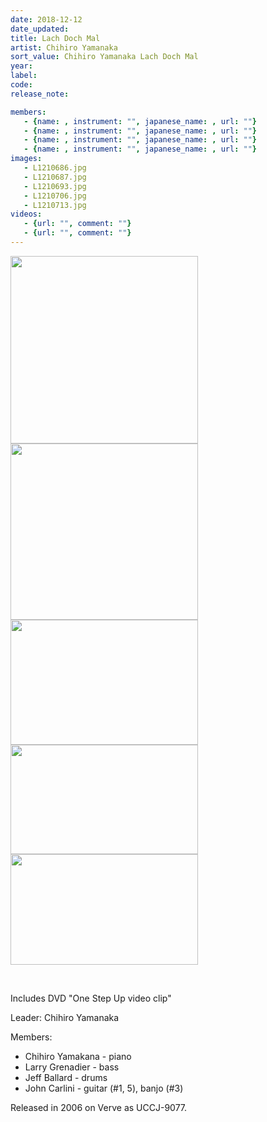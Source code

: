 ```yaml
---
date: 2018-12-12
date_updated: 
title: Lach Doch Mal
artist: Chihiro Yamanaka
sort_value: Chihiro Yamanaka Lach Doch Mal
year: 
label: 
code: 
release_note: 

members:
   - {name: , instrument: "", japanese_name: , url: ""}
   - {name: , instrument: "", japanese_name: , url: ""}
   - {name: , instrument: "", japanese_name: , url: ""}
   - {name: , instrument: "", japanese_name: , url: ""}
images: 
   - L1210686.jpg
   - L1210687.jpg
   - L1210693.jpg
   - L1210706.jpg
   - L1210713.jpg
videos: 
   - {url: "", comment: ""}
   - {url: "", comment: ""}
---
```

<a href="http://www.jjazzist.com/wp-content/uploads/2018/08/L1210686.jpg"><img class="alignnone size-medium wp-image-3268" src="http://www.jjazzist.com/wp-content/uploads/2018/08/L1210686-300x300.jpg" alt="" width="300" height="300" /></a> <a href="http://www.jjazzist.com/wp-content/uploads/2018/08/L1210687.jpg"><img class="alignnone size-medium wp-image-3269" src="http://www.jjazzist.com/wp-content/uploads/2018/08/L1210687-300x282.jpg" alt="" width="300" height="282" /></a> <a href="http://www.jjazzist.com/wp-content/uploads/2018/08/L1210693.jpg"><img class="alignnone size-medium wp-image-3270" src="http://www.jjazzist.com/wp-content/uploads/2018/08/L1210693-300x200.jpg" alt="" width="300" height="200" /></a> <a href="http://www.jjazzist.com/wp-content/uploads/2018/08/L1210706.jpg"><img class="alignnone size-medium wp-image-3271" src="http://www.jjazzist.com/wp-content/uploads/2018/08/L1210706-300x175.jpg" alt="" width="300" height="175" /></a> <a href="http://www.jjazzist.com/wp-content/uploads/2018/08/L1210713.jpg"><img class="alignnone size-medium wp-image-3272" src="http://www.jjazzist.com/wp-content/uploads/2018/08/L1210713-300x177.jpg" alt="" width="300" height="177" /></a>

&nbsp;

Includes DVD "One Step Up video clip"

Leader: Chihiro Yamanaka

Members:
<ul>
 	<li>Chihiro Yamakana - piano</li>
 	<li>Larry Grenadier - bass</li>
 	<li>Jeff Ballard - drums</li>
 	<li>John Carlini - guitar (#1, 5), banjo (#3)</li>
</ul>
Released in 2006 on Verve as UCCJ-9077.
